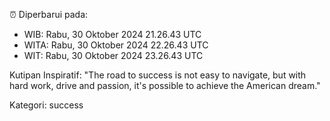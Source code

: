 ⏰ Diperbarui pada:
- WIB: Rabu, 30 Oktober 2024 21.26.43 UTC
- WITA: Rabu, 30 Oktober 2024 22.26.43 UTC
- WIT: Rabu, 30 Oktober 2024 23.26.43 UTC

Kutipan Inspiratif:
"The road to success is not easy to navigate, but with hard work, drive and passion, it's possible to achieve the American dream."


Kategori: success

